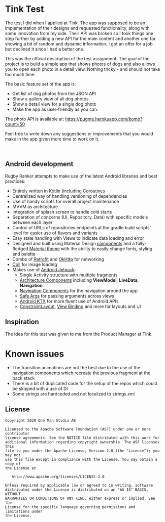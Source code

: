 # Tink Test

The test I did when I applied at Tink.
The app was supposed to be an implementation of their designs and requested functionality, along with some innovation from my side. Their API was broken so I took things one step further by adding a new API for the main content and another one for showing a bit of random and dynamic information.
I got an offer for a job but declined it since I had a better one.

This was the official description of the test assignment:
The goal of the project is to build a simple app that shows photos of dogs and also allows you to open each photo in a detail view.
Nothing tricky - and should not take too much time.

The basic feature set of the app is:
- Get list of dog photos from the JSON API
- Show a gallery view of all dog photos
- Show a detail view for a single dog photo
- Make the app as user-friendly as you can.

The photo API is available at: https://pugme.herokuapp.com/bomb?count=50

Feel free to write down any suggestions or improvements that you would make in the app given more time to work on it.

<br>

## Android development

Rugby Ranker attempts to make use of the latest Android libraries and best practices:
* Entirely written in [Kotlin](https://kotlinlang.org/) (including [Coroutines](https://kotlinlang.org/docs/reference/coroutines-overview.html)
* Centralized way of handling versioning of dependencies
* Use of handy scripts for overall project maintenance
* MVVM as architecture
* Integration of splash screen to handle cold starts
* Separation of concerns (UI, Repository, Data) with specific models between each layer
* Control of URLs of repositories endpoints at the gradle build scripts' level for easier use of flavors and variants
* Easy state handling with Views to indicate data loading and error
* Designed and built using Material Design [components](https://material.io/components/) and a fully-fledged [Material theme](https://material.io/design/material-theming/overview.html#material-theming) with the ability to easily change fonts, styling and palette
* Combo of [Retrofit](https://square.github.io/retrofit/) and [OkHttp](https://square.github.io/okhttp/) for networking
* [Coil](https://coil-kt.github.io/coil/) for image loading
* Makes use of [Android Jetpack](https://developer.android.com/jetpack/):
  * Single Activity structure with multiple [fragments](https://developer.android.com/jetpack/androidx/releases/fragment)
  * [Architecture Components](https://developer.android.com/topic/libraries/architecture) including **ViewModel**, **LiveData**, **Navigation**
  * [Navigation Components](https://developer.android.com/jetpack/androidx/releases/navigation) for the navigation around the app
  * [Safe Args](https://developer.android.com/guide/navigation/navigation-pass-data#Safe-args) for passing arguments across views
  * [Android KTX](https://developer.android.com/kotlin/ktx) for more fluent use of Android APIs
  * [ConstraintLayout](https://developer.android.com/reference/androidx/constraintlayout/widget/ConstraintLayout), [View Binding](https://developer.android.com/topic/libraries/view-binding) and more for layouts and UI


## Inspiration

The idea for this test was given to me from the Product Manager at Tink.

# Known issues
- The transition animations are not the best due to the use of the navigation components which recreate the previous fragment at the back stack
- There is a bit of duplicated code for the setup of the repos which could be skipped with a use of DI
- Some strings are hardcoded and not localized to strings.xml

## License

```
Copyright 2020 One Man Studio AB

Licensed to the Apache Software Foundation (ASF) under one or more contributor
license agreements. See the NOTICE file distributed with this work for
additional information regarding copyright ownership. The ASF licenses this
file to you under the Apache License, Version 2.0 (the "License"); you may not
use this file except in compliance with the License. You may obtain a copy of
the License at

   http://www.apache.org/licenses/LICENSE-2.0

Unless required by applicable law or agreed to in writing, software
distributed under the License is distributed on an "AS IS" BASIS, WITHOUT
WARRANTIES OR CONDITIONS OF ANY KIND, either express or implied. See the
License for the specific language governing permissions and limitations under
the License.
```
